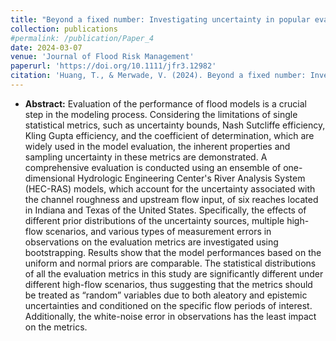 ```yaml
---
title: "Beyond a fixed number: Investigating uncertainty in popular evaluation metrics of ensemble flood modeling using bootstrapping analysis"
collection: publications
#permalink: /publication/Paper_4
date: 2024-03-07
venue: 'Journal of Flood Risk Management'
paperurl: 'https://doi.org/10.1111/jfr3.12982'
citation: 'Huang, T., & Merwade, V. (2024). Beyond a fixed number: Investigating uncertainty in popular evaluation metrics of ensemble flood modeling using bootstrapping analysis. Journal of Flood Risk Management, 17(2), e12982.'
---
```

* **Abstract:** Evaluation of the performance of flood models is a crucial step in the modeling process. Considering the limitations of single statistical metrics, such as uncertainty bounds, Nash Sutcliffe efficiency, Kling Gupta efficiency, and the coefficient of determination, which are widely used in the model evaluation, the inherent properties and sampling uncertainty in these metrics are demonstrated. A comprehensive evaluation is conducted using an ensemble of one-dimensional Hydrologic Engineering Center's River Analysis System (HEC-RAS) models, which account for the uncertainty associated with the channel roughness and upstream flow input, of six reaches located in Indiana and Texas of the United States. Specifically, the effects of different prior distributions of the uncertainty sources, multiple high-flow scenarios, and various types of measurement errors in observations on the evaluation metrics are investigated using bootstrapping. Results show that the model performances based on the uniform and normal priors are comparable. The statistical distributions of all the evaluation metrics in this study are significantly different under different high-flow scenarios, thus suggesting that the metrics should be treated as “random” variables due to both aleatory and epistemic uncertainties and conditioned on the specific flow periods of interest. Additionally, the white-noise error in observations has the least impact on the metrics.

